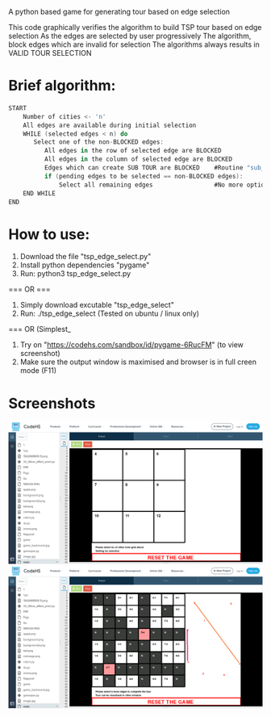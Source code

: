 A python based game for generating tour based on edge selection

This code graphically verifies the algorithm to build TSP tour based on edge selection
As the edges are selected by user progressively
   The algorithm, block edges which are invalid for selection
   The algorithms always results in VALID TOUR SELECTION

#   Brief algorithm:
```swift
START 
    Number of cities <- 'n' 
    All edges are available during initial selection
    WHILE (selected edges < n) do
       Select one of the non-BLOCKED edges:
          All edges in the row of selected edge are BLOCKED
          All edges in the column of selected edge are BLOCKED
          Edges which can create SUB TOUR are BLOCKED    #Routine "sub_tour_check"
          if (pending edges to be selected == non-BLOCKED edges):
              Select all remaining edges                 #No more options available
    END WHILE
END
```
     
# How to use:
   1. Download the file "tsp_edge_select.py"
   2. Install python dependencies "pygame"
   3. Run: python3 tsp_edge_select.py
   
   === OR ===
   
   1. Simply download excutable "tsp_edge_select"
   2. Run: ./tsp_edge_select
   (Tested on ubuntu / linux only)
   
   === OR (Simplest_
   1. Try on "https://codehs.com/sandbox/id/pygame-6RucFM"
   (to view screenshot)
   2. Make sure the output window is maximised and browser is in full creen mode (F11)
# Screenshots   
   ![This is an image](https://raw.githubusercontent.com/arian-code/tsp_edge_select/main/1-init_pic.png)
   ![This is an image](https://raw.githubusercontent.com/arian-code/tsp_edge_select/main/2-build_tour.png)
   


